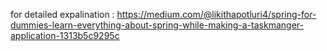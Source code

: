 for detailed expalination : https://medium.com/@likithapotluri4/spring-for-dummies-learn-everything-about-spring-while-making-a-taskmanger-application-1313b5c9295c
